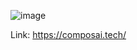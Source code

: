 

![image](https://github.com/user-attachments/assets/23051c80-4a0e-4d70-af25-838d8a237cba)

Link: https://composai.tech/

